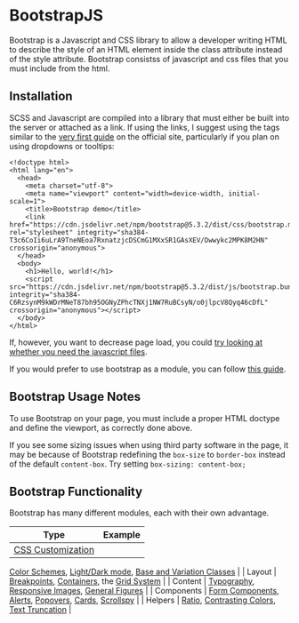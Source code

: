 # BootstrapJS

Bootstrap is a Javascript and CSS library to allow a developer writing HTML to describe the style of an HTML element inside the class attribute instead of the style attribute. Bootstrap consistss of javascript and css files that you must include from the html.

## Installation

SCSS and Javascript are compiled into a library that must either be built into the server or attached as a link. If using the links, I suggest using the tags similar to the [very first guide](https://getbootstrap.com/docs/5.3/getting-started/introduction/) on the official site, particularly if you plan on using dropdowns or tooltips: 

```
<!doctype html>
<html lang="en">
  <head>
    <meta charset="utf-8">
    <meta name="viewport" content="width=device-width, initial-scale=1">
    <title>Bootstrap demo</title>
    <link href="https://cdn.jsdelivr.net/npm/bootstrap@5.3.2/dist/css/bootstrap.min.css" rel="stylesheet" integrity="sha384-T3c6CoIi6uLrA9TneNEoa7RxnatzjcDSCmG1MXxSR1GAsXEV/Dwwykc2MPK8M2HN" crossorigin="anonymous">
  </head>
  <body>
    <h1>Hello, world!</h1>
    <script src="https://cdn.jsdelivr.net/npm/bootstrap@5.3.2/dist/js/bootstrap.bundle.min.js" integrity="sha384-C6RzsynM9kWDrMNeT87bh95OGNyZPhcTNXj1NW7RuBCsyN/o0jlpcV8Qyq46cDfL" crossorigin="anonymous"></script>
  </body>
</html>
```

If, however, you want to decrease page load, you could [try looking at whether you need the javascript files](bootstrap-javascript.md).

If you would prefer to use bootstrap as a module, you can follow [this guide](https://getbootstrap.com/docs/5.3/getting-started/javascript/#using-bootstrap-as-a-module).

## Bootstrap Usage Notes

To use Bootstrap on your page, you must include a proper HTML doctype and define the viewport, as correctly done above.

If you see some sizing issues when using third party software in the page, it may be because of Bootstrap redefining the `box-size` to `border-box` instead of the default `content-box`. Try setting `box-sizing: content-box;`

## Bootstrap Functionality

Bootstrap has many different modules, each with their own advantage.

| Type | Example | 
| --- | --- | 
| [CSS Customization](https://getbootstrap.com/docs/5.3/customize/overview/) | 
[Color Schemes](https://getbootstrap.com/docs/5.3/customize/color/), 
[Light/Dark mode](https://getbootstrap.com/docs/5.3/customize/color-modes/), 
[Base and Variation Classes](https://getbootstrap.com/docs/5.3/customize/components/) |
| Layout | 
[Breakpoints](https://getbootstrap.com/docs/5.3/layout/breakpoints/), 
[Containers](https://getbootstrap.com/docs/5.3/layout/containers/), 
the [Grid System](https://getbootstrap.com/docs/5.3/layout/grid/) |
| Content | 
[Typography](https://getbootstrap.com/docs/5.3/content/typography/), 
[Responsive Images](https://getbootstrap.com/docs/5.3/content/images/), 
[General Figures](https://getbootstrap.com/docs/5.3/content/figures/) |
| Components |
[Form Components](https://getbootstrap.com/docs/5.3/forms/overview/),
[Alerts](https://getbootstrap.com/docs/5.3/components/alerts/),
[Popovers](https://getbootstrap.com/docs/5.3/components/popovers/),
[Cards](https://getbootstrap.com/docs/5.3/components/card/),
[Scrollspy](https://getbootstrap.com/docs/5.3/components/scrollspy/) |
| Helpers |
[Ratio](https://getbootstrap.com/docs/5.3/helpers/ratio/),
[Contrasting Colors](https://getbootstrap.com/docs/5.3/helpers/color-background/),
[Text Truncation](https://getbootstrap.com/docs/5.3/helpers/text-truncation/) |